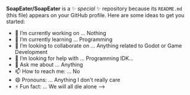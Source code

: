 **SoapEater/SoapEater** is a ✨ _special_ ✨ repository because its `README.md` (this file) appears on your GitHub profile.
Here are some ideas to get you started:
- 🔭 I’m currently working on ... Nothing
- 🌱 I’m currently learning ... Programming
- 👯 I’m looking to collaborate on ... Anything related to Godot or Game Development
- 🤔 I’m looking for help with ... Programming IDK...
- 💬 Ask me about ... Anything
- 📫 How to reach me: ... No
- 😄 Pronouns: ... Anything I don't really care
- ⚡ Fun fact: ... We will all die alone
-->
